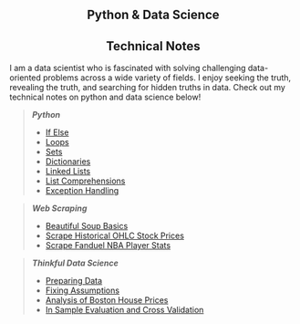 ## <center>Python & Data Science</center>
## <center>Technical Notes</center>

I am a data scientist who is fascinated with solving challenging data-oriented problems across a wide variety of fields. I enjoy seeking the truth, revealing the truth, and searching for hidden truths in data. Check out my technical notes on python and data science below!

> **_Python_**
> - [If Else](https://rakeshbhatia.github.io/notes/python/if_else)
> - [Loops](https://rakeshbhatia.github.io/notes/python/loops)
> - [Sets](https://rakeshbhatia.github.io/notes/python/sets)
> - [Dictionaries](https://rakeshbhatia.github.io/notes/python/dictionaries)
> - [Linked Lists](https://rakeshbhatia.github.io/notes/python/linked_lists)
> - [List Comprehensions](https://rakeshbhatia.github.io/notes/python/list_comprehensions)
> - [Exception Handling](https://rakeshbhatia.github.io/notes/python/exception_handling)

> **_Web Scraping_**
> - [Beautiful Soup Basics](https://rakeshbhatia.github.io/notes/web_scraping/beautiful_soup_basics)
> - [Scrape Historical OHLC Stock Prices](https://rakeshbhatia.github.io/notes/web_scraping/historical_ohlc_stock_price_scraper)
> - [Scrape Fanduel NBA Player Stats](https://rakeshbhatia.github.io/notes/web_scraping/scrape_fanduel_nba_player_stats_with_scrapy)

>**_Thinkful Data Science_**
> - [Preparing Data](https://rakeshbhatia.github.io/notes/thinkful/preparing_data)
> - [Fixing Assumptions](https://rakeshbhatia.github.io/notes/thinkful/fixing_assumptions)
> - [Analysis of Boston House Prices](https://rakeshbhatia.github.io/notes/thinkful/analysis_of_boston_house_prices)
> - [In Sample Evaluation and Cross Validation](https://rakeshbhatia.github.io/notes/thinkful/in_sample_evaluation_and_cross_validation)
